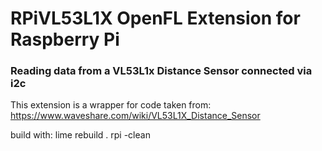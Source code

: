 # RPiVL53L1X OpenFL Extension for Raspberry Pi 
### Reading data from a VL53L1x Distance Sensor connected via i2c

This extension is a wrapper for code taken from:  
https://www.waveshare.com/wiki/VL53L1X_Distance_Sensor


build with:
lime rebuild . rpi -clean